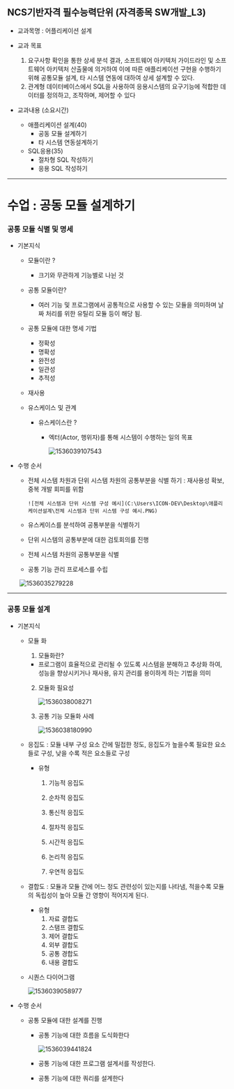 ##  NCS기반자격 필수능력단위 (자격종목 SW개발_L3)
* 교과목명 : 어플리케이션 설계


* 교과 목표
    1. 요구사항 확인을 통한 상세 분석 결과, 소프트웨어 아키텍처 가이드라인 및 소프트웨어 아키텍처 산출물에 의거하여 이에 따른 애플리케이션 구현을 수행하기 위해 공통모듈 설계, 타 시스템 연동에 대하여 상세 설계할 수 있다.
    2. 관계형 데이터베이스에서 SQL을 사용하여 응용시스템의 요구기능에 적합한 데이터를 정의하고, 조작하며, 제어할 수 있다


* 교과내용 (소요시간)
    - 애플리케이션 설계(40)
      - 공동 모듈 설계하기
      - 타 시스템 연동설계하기
    - SQL응용(35)
      - 절차형 SQL 작성하기
      - 응용 SQL 작성하기

--------

# 수업 : 공동 모듈 설계하기

### 공통 모듈 식별 및 명세
* 기본지식 

    * 모듈이란 ?  

        * 크기와 무관하게 기능별로 나뉜 것

    * 공통 모듈이란?

        * 여러 기능 및 프로그램에서 공통적으로 사용할 수 있는 모듈을 의미하며 날짜 처리를 위한 유틸리 모듈 등이 해당 됨.

    * 공통 모듈에 대한 명세 기법

        * 정확성
        * 명확성
        * 완전성
        * 일관성
        * 추적성

    * 재사용

    * 유스케이스 및 관계

        * 유스케이스란 ?

            * 엑터(Actor, 행위자)를 통해 시스템이 수행하는 일의 목표

                ![1536039107543](C:\Users\ICON-DEV\AppData\Local\Temp\1536039107543.png) 

* 수행 순서

    * 전체 시스템 차원과 단위 시스템 차원의 공통부분을 식별 하기  : 재사용성 확보, 중복 개발 회피를 위함

          ![전체 시스템과 단위 시스템 구성 예시](C:\Users\ICON-DEV\Desktop\애플리케이션설계\전체 시스템과 단위 시스템 구성 예시.PNG)

    * 유스케이스를 분석하여 공통부분을 식별하기
    * 단위 시스템의 공통부분에 대한 검토회의를 진행
    * 전체 시스템 차원의 공통부분을 식별
    * 공통 기능 관리 프로세스를 수립

  ​           ![1536035279228](C:\Users\ICON-DEV\AppData\Local\Temp\1536035279228.png) 

---

### 공통 모듈 설계

 * 기본지식

    * 모듈 화

      1. 모듈화란?

       * 프로그램이 효율적으로 관리될 수 있도록 시스템을 분해하고 추상화 하여, 성능을 향상시키거나 재사용, 유지 관리를 용이하게 하는 기법을 의미

      2. 모듈화 필요성

         ![1536038008271](C:\Users\ICON-DEV\AppData\Local\Temp\1536038008271.png)   

      3. 공통 기능 모듈화 사례

         ![1536038180990](C:\Users\ICON-DEV\AppData\Local\Temp\1536038180990.png)  

   * 응집도 :  모듈 내부 구성 요소 간에 밀접한 정도, 응집도가 높을수록 필요한 요소들로 구성, 낮을 수록 적은 요소들로 구성

     * 유형

       1. 기능적 응집도

       2. 순차적 응집도
       3. 통신적 응집도
       4. 절차적 응집도
       5. 시간적 응집도
       6. 논리적 응집도
       7. 우연적 응집도

   * 결합도 : 모듈과 모듈 간에 어느 정도 관련성이 있는지를 나타냄, 적을수록 모듈의 독립성이 높아 모듈 간 영향이 적어지게 된다.

     * 유형
       1. 자료 결합도
       2. 스탬프 결합도
       3. 제어 결합도
       4. 외부 결합도
       5. 공통 경합도
       6. 내용 결합도

   * 시퀀스 다이어그램

     ![1536039058977](C:\Users\ICON-DEV\AppData\Local\Temp\1536039058977.png) 

* 수행 순서

  * 공통 모듈에 대한 설계를 진행

    * 공통 기능에 대한 흐름을 도식화한다

      ![1536039441824](C:\Users\ICON-DEV\AppData\Local\Temp\1536039441824.png) 


    * 공통 기능에 대한 프로그램 설계서를 작성한다.
    * 공통 기능에 대한 쿼리를 설계한다

